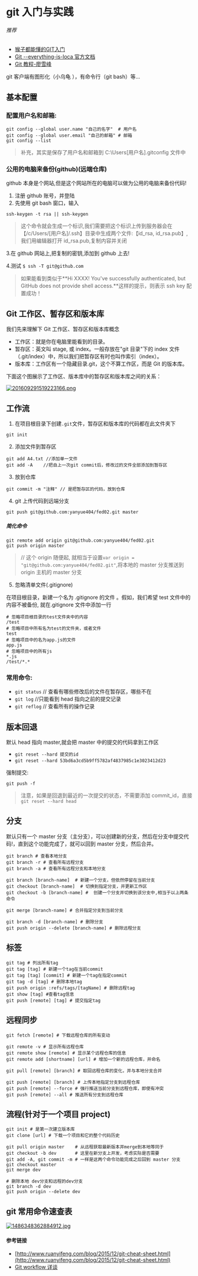 # git 入门与实践

###### 推荐

-   [猴子都能懂的GIT入门](https://backlog.com/git-tutorial/cn/)
-   [Git --everything-is-loca 官方文档](https://git-scm.com/book/zh/v2)
-   [Git 教程-廖雪峰](https://www.liaoxuefeng.com/wiki/0013739516305929606dd18361248578c67b8067c8c017b000)

git 客户端有图形化（小乌龟 ），有命令行（git bash）等...

## 基本配置

### 配置用户名和邮箱:

```shell
git config --global user.name "自己的名字"  # 用户名
git config --global user.email "自己的邮箱" # 邮箱
git config --list
```

> 补充，其实是保存了用户名和邮箱到 C:\\Users\[用户名\].gitconfig 文件中

### 公用的电脑来备份(github)(远端仓库)

github 本身是个网站,但是这个网站所在的电脑可以做为公用的电脑来备份代码!

1.  注册 github 账号，并登陆
2.  先使用 git bash 窗口，输入

```shell
ssh-keygen -t rsa || ssh-keygen
```

> 这个命令就会生成一个标识,我们需要把这个标识上传到服务器会在 【/c/Users/\[用户名\]/.ssh】目录中生成两个文件:【id\_rsa, id\_rsa.pub】, 我们用编辑器打开 id\_rsa.pub,复制内容并关闭

3.在 github 网站上,把复制的密钥,添加到 github 上去!

4.测试 `$ ssh -T git@github.com`

> 如果能看到类似于\*\*Hi XXXX! You've successfully authenticated, but GitHub does not provide shell access.\*\*这样的提示，则表示 ssh key 配置成功！

## Git 工作区、暂存区和版本库

我们先来理解下 Git 工作区、暂存区和版本库概念

-   工作区：就是你在电脑里能看到的目录。
-   暂存区：英文叫 stage, 或 index。一般存放在"git 目录"下的 index 文件（.git/index）中，所以我们把暂存区有时也叫作索引（index）。
-   版本库：工作区有一个隐藏目录.git，这个不算工作区，而是 Git 的版本库。

下面这个图展示了工作区、版本库中的暂存区和版本库之间的关系：

[![201609291519223166.png](https://camo.githubusercontent.com/5da44aa168384787dd9e49fc699c514e8797c9e1/687474703a2f2f7777312e73696e61696d672e636e2f6c617267652f64663535316561356c7931673866303968733031396a32306a65303933646a6c2e6a7067)](https://camo.githubusercontent.com/5da44aa168384787dd9e49fc699c514e8797c9e1/687474703a2f2f7777312e73696e61696d672e636e2f6c617267652f64663535316561356c7931673866303968733031396a32306a65303933646a6c2e6a7067)

## 工作流

1.  在项目根目录下创建`.git`文件，暂存区和版本库的代码都在此文件夹下

```shell
git init
```

2.  添加文件到暂存区

```shell
git add A4.txt //添加单一文件
git add -A    //把自上一次git commit后，修改过的文件全部添加到暂存区
```

3.  放到仓库

```shell
git commit -m "注释" // 是把暂存区的代码，放到仓库
```

4.  git 上传代码到远端分支

```shell
git push git@github.com:yanyue404/fed02.git master
```

##### 简化命令

```shell
git remote add origin git@github.com:yanyue404/fed02.git
git push origin master
```

> // 这个 origin 随便起, 就相当于设置`var origin = "git@github.com:yanyue404/fed02.git"`,将本地的 master 分支推送到 origin 主机的 master 分支

5.  忽略清单文件(.gitignore)

在项目根目录，新建一个名为 .gitignore 的文件 。假如，我们希望 test 文件中的内容不被备份, 就在.gitignore 文件中添加一行

```shell
# 忽略项目根目录的test文件夹中的内容
/test
# 忽略项目中所有名为test的文件夹，或者文件
test
# 忽略项目中的名为app.js的文件
app.js
# 忽略项目中的所有js
*.js
/test/*.*
```

### 常用命令:

-   `git status` // 查看有哪些修改后的文件在暂存区，哪些不在
-   `git log` //只能看到 head 指向之前的提交记录
-   `git reflog` // 查看所有的操作记录

## 版本回退

默认 head 指向 master,就会把 master 中的提交的代码拿到工作区

-   `git reset --hard 提交的id`
-   `git reset --hard 53bd6a3cd5b9ff5782af4837985c1e3023412d23`

强制提交:

```shell
git push -f
```

> 注意，如果是回退到最近的一次提交的状态，不需要添加 commit\_id，直接 `git reset --hard head`

## 分支

默认只有一个 master 分支（主分支），可以创建新的分支，然后在分支中提交代码!，直到这个功能完成了，就可以回到 master 分支，然后合并。

```shell
git branch # 查看本地分支
git branch -r # 查看所有远程分支
git branch -a # 查看所有远程分支和本地分支

git branch [branch-name]  # 新建一个分支，但依然停留在当前分支
git checkout [branch-name]  # 切换到指定分支，并更新工作区
git checkout -b [branch-name] #  创建一个分支并切换到该分支中,相当于以上两条命令

git merge [branch-name] # 合并指定分支到当前分支

git branch -d [branch-name] # 删除分支
git push origin --delete [branch-name] # 删除远程分支
```

## 标签

```shell
git tag # 列出所有tag
git tag [tag] # 新建一个tag在当前commit
git tag [tag] [commit] # 新建一个tag在指定commit
git tag -d [tag] # 删除本地tag
git push origin :refs/tags/[tagName] # 删除远程tag
git show [tag] #查看tag信息
git push [remote] [tag] # 提交指定tag
```

## 远程同步

```shell
git fetch [remote] # 下载远程仓库的所有变动

git remote -v # 显示所有远程仓库
git remote show [remote] # 显示某个远程仓库的信息
git remote add [shortname] [url] # 增加一个新的远程仓库，并命名

git pull [remote] [branch] # 取回远程仓库的变化，并与本地分支合并

git push [remote] [branch] # 上传本地指定分支到远程仓库
git push [remote] --force # 强行推送当前分支到远程仓库，即使有冲突
git push [remote] --all # 推送所有分支到远程仓库
```

## 流程(针对于一个项目 project)

```shell
git init # 是第一次建立版本库
git clone [url] # 下载一个项目和它的整个代码历史

git pull origin master    # 从远程获取最新版本并merge到本地等同于
git checkout -b dev       # 这里在新分支上开发，考虑实际是否需要
git add -A, git commit -m # 一样是这两个命令功能完成之后回到 master 分支
git checkout master
git merge dev

# 删除本地 dev分支和远程的dev分支
git branch -d dev
git push origin --delete dev
```

## git 常用命令速查表

[![1486348362884912.jpg](https://camo.githubusercontent.com/0292788da54eb2ebfcdc0107011690a1d4e7d66b/687474703a2f2f7777312e73696e61696d672e636e2f6c617267652f64663535316561356c79316738657a7377687036776a32316c6f3134716771752e6a7067)](https://camo.githubusercontent.com/0292788da54eb2ebfcdc0107011690a1d4e7d66b/687474703a2f2f7777312e73696e61696d672e636e2f6c617267652f64663535316561356c79316738657a7377687036776a32316c6f3134716771752e6a7067)

#### 参考链接

-   [http://www.ruanyifeng.com/blog/2015/12/git-cheat-sheet.html](http://www.ruanyifeng.com/blog/2015/12/git-cheat-sheet.html)
-   [Git workflow 详谈](https://juejin.im/post/5844507761ff4b006c3359a9)